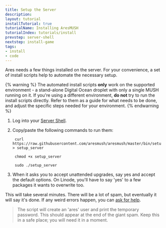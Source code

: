 ```yaml
---
title: Setup the Server
description: 
layout: tutorial
installTutorial: true
tutorialName: Installing AresMUSH
tutorialIndex: tutorials/install
prevstep: server-shell
nextstep: install-game
tags:
- install
- code
---
```


Ares needs a few things installed on the server.   For your convenience, a set of install scripts help to automate the necessary setup.

{% warning %} 
The automated install scripts **only** work on the supported environment - a stand-alone Digital Ocean droplet with only a single MUSH running on it.  If you're using a different environment, **do not** try to run the install scripts directly.  Refer to them as a guide for what needs to be done, and adjust the specific steps needed for your environment.
{% endwarning %}

1. Log into your [Server Shell](/tutorials/install/server-shell.html).

2. Copy/paste the following commands to run them:  
   
        curl https://raw.githubusercontent.com/aresmush/aresmush/master/bin/setup_server > setup_server  
    
        chmod +x setup_server
    
        sudo ./setup_server

3. When it asks you to accept unattended upgrades, say yes and accept the default options.  On Linode, you'll have to say 'yes' to a few packages it wants to overwrite too.  

This will take several minutes.  There will be a lot of spam, but eventually it will say it's done.  If any weird errors happen, you can [ask for help](/feedback.html).

> The script will create an 'ares' user and print the temporary password.  This should appear at the end of the giant spam.  Keep this in a safe place; you will need it in a moment.
